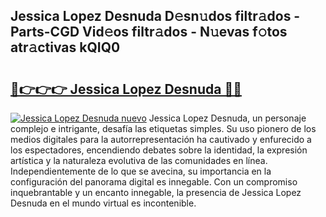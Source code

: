 ## Jessica Lopez Desnuda D𝚎sn𝚞dos filtr𝚊dos - Parts-CGD Vid𝚎os filtr𝚊dos - N𝚞evas f𝚘tos atr𝚊ctivas kQIQ0

# <h2><a href="http://mb18qz.tromn.icu/?c=Jessica+Lopez+Desnuda">🔗👉👉👉 Jessica Lopez Desnuda 🔗🔗</a></h2>

[![Jessica Lopez Desnuda nuevo](https://i.imgur.com/pEAQMta.gif)](http://mb18qz.tromn.icu/?c=Jessica+Lopez+Desnuda)
Jessica Lopez Desnuda, un personaje complejo e intrigante, desafía las etiquetas simples. Su uso pionero de los medios digitales para la autorrepresentación ha cautivado y enfurecido a los espectadores, encendiendo debates sobre la identidad, la expresión artística y la naturaleza evolutiva de las comunidades en línea. Independientemente de lo que se avecina, su importancia en la configuración del panorama digital es innegable. Con un compromiso inquebrantable y un encanto innegable, la presencia de Jessica Lopez Desnuda en el mundo virtual es incontenible.
